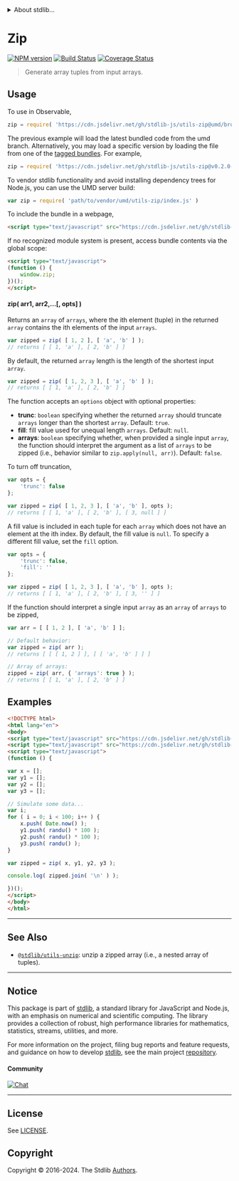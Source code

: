 <!--

@license Apache-2.0

Copyright (c) 2018 The Stdlib Authors.

Licensed under the Apache License, Version 2.0 (the "License");
you may not use this file except in compliance with the License.
You may obtain a copy of the License at

   http://www.apache.org/licenses/LICENSE-2.0

Unless required by applicable law or agreed to in writing, software
distributed under the License is distributed on an "AS IS" BASIS,
WITHOUT WARRANTIES OR CONDITIONS OF ANY KIND, either express or implied.
See the License for the specific language governing permissions and
limitations under the License.

-->


<details>
  <summary>
    About stdlib...
  </summary>
  <p>We believe in a future in which the web is a preferred environment for numerical computation. To help realize this future, we've built stdlib. stdlib is a standard library, with an emphasis on numerical and scientific computation, written in JavaScript (and C) for execution in browsers and in Node.js.</p>
  <p>The library is fully decomposable, being architected in such a way that you can swap out and mix and match APIs and functionality to cater to your exact preferences and use cases.</p>
  <p>When you use stdlib, you can be absolutely certain that you are using the most thorough, rigorous, well-written, studied, documented, tested, measured, and high-quality code out there.</p>
  <p>To join us in bringing numerical computing to the web, get started by checking us out on <a href="https://github.com/stdlib-js/stdlib">GitHub</a>, and please consider <a href="https://opencollective.com/stdlib">financially supporting stdlib</a>. We greatly appreciate your continued support!</p>
</details>

# Zip

[![NPM version][npm-image]][npm-url] [![Build Status][test-image]][test-url] [![Coverage Status][coverage-image]][coverage-url] <!-- [![dependencies][dependencies-image]][dependencies-url] -->

> Generate array tuples from input arrays.

<section class="intro">

</section>

<!-- /.intro -->



<section class="usage">

## Usage

To use in Observable,

```javascript
zip = require( 'https://cdn.jsdelivr.net/gh/stdlib-js/utils-zip@umd/browser.js' )
```
The previous example will load the latest bundled code from the umd branch. Alternatively, you may load a specific version by loading the file from one of the [tagged bundles](https://github.com/stdlib-js/utils-zip/tags). For example,

```javascript
zip = require( 'https://cdn.jsdelivr.net/gh/stdlib-js/utils-zip@v0.2.0-umd/browser.js' )
```

To vendor stdlib functionality and avoid installing dependency trees for Node.js, you can use the UMD server build:

```javascript
var zip = require( 'path/to/vendor/umd/utils-zip/index.js' )
```

To include the bundle in a webpage,

```html
<script type="text/javascript" src="https://cdn.jsdelivr.net/gh/stdlib-js/utils-zip@umd/browser.js"></script>
```

If no recognized module system is present, access bundle contents via the global scope:

```html
<script type="text/javascript">
(function () {
    window.zip;
})();
</script>
```

#### zip( arr1, arr2,...\[, opts] )

Returns an `array` of `arrays`, where the ith element (tuple) in the returned `array` contains the ith elements of the input `arrays`.

```javascript
var zipped = zip( [ 1, 2 ], [ 'a', 'b' ] );
// returns [ [ 1, 'a' ], [ 2, 'b' ] ]
```

By default, the returned `array` length is the length of the shortest input `array`.

```javascript
var zipped = zip( [ 1, 2, 3 ], [ 'a', 'b' ] );
// returns [ [ 1, 'a' ], [ 2, 'b' ] ]
```

The function accepts an `options` object with optional properties:

-   **trunc**: `boolean` specifying whether the returned `array` should truncate `arrays` longer than the shortest `array`. Default: `true`.
-   **fill**: fill value used for unequal length `arrays`. Default: `null`.
-   **arrays**: `boolean` specifying whether, when provided a single input `array`, the function should interpret the argument as a list of `arrays` to be zipped (i.e., behavior similar to `zip.apply(null, arr)`). Default: `false`.

To turn off truncation,

```javascript
var opts = {
    'trunc': false
};

var zipped = zip( [ 1, 2, 3 ], [ 'a', 'b' ], opts );
// returns [ [ 1, 'a' ], [ 2, 'b' ], [ 3, null ] ]
```

A fill value is included in each tuple for each `array` which does not have an element at the ith index. By default, the fill value is `null`. To specify a different fill value, set the `fill` option.

```javascript
var opts = {
    'trunc': false,
    'fill': ''
};

var zipped = zip( [ 1, 2, 3 ], [ 'a', 'b' ], opts );
// returns [ [ 1, 'a' ], [ 2, 'b' ], [ 3, '' ] ]
```

If the function should interpret a single input `array` as an `array` of `arrays` to be zipped,

<!-- eslint-disable object-curly-newline -->

```javascript
var arr = [ [ 1, 2 ], [ 'a', 'b' ] ];

// Default behavior:
var zipped = zip( arr );
// returns [ [ [ 1, 2 ] ], [ [ 'a', 'b' ] ] ]

// Array of arrays:
zipped = zip( arr, { 'arrays': true } );
// returns [ [ 1, 'a' ], [ 2, 'b' ] ]
```

</section>

<!-- /.usage -->

<section class="examples">

## Examples

<!-- eslint no-undef: "error" -->

```html
<!DOCTYPE html>
<html lang="en">
<body>
<script type="text/javascript" src="https://cdn.jsdelivr.net/gh/stdlib-js/random-base-randu@umd/browser.js"></script>
<script type="text/javascript" src="https://cdn.jsdelivr.net/gh/stdlib-js/utils-zip@umd/browser.js"></script>
<script type="text/javascript">
(function () {

var x = [];
var y1 = [];
var y2 = [];
var y3 = [];

// Simulate some data...
var i;
for ( i = 0; i < 100; i++ ) {
    x.push( Date.now() );
    y1.push( randu() * 100 );
    y2.push( randu() * 100 );
    y3.push( randu() );
}

var zipped = zip( x, y1, y2, y3 );

console.log( zipped.join( '\n' ) );

})();
</script>
</body>
</html>
```

</section>

<!-- /.examples -->

<!-- Section for related `stdlib` packages. Do not manually edit this section, as it is automatically populated. -->

<section class="related">

* * *

## See Also

-   <span class="package-name">[`@stdlib/utils-unzip`][@stdlib/utils/unzip]</span><span class="delimiter">: </span><span class="description">unzip a zipped array (i.e., a nested array of tuples).</span>

</section>

<!-- /.related -->

<!-- Section for all links. Make sure to keep an empty line after the `section` element and another before the `/section` close. -->


<section class="main-repo" >

* * *

## Notice

This package is part of [stdlib][stdlib], a standard library for JavaScript and Node.js, with an emphasis on numerical and scientific computing. The library provides a collection of robust, high performance libraries for mathematics, statistics, streams, utilities, and more.

For more information on the project, filing bug reports and feature requests, and guidance on how to develop [stdlib][stdlib], see the main project [repository][stdlib].

#### Community

[![Chat][chat-image]][chat-url]

---

## License

See [LICENSE][stdlib-license].


## Copyright

Copyright &copy; 2016-2024. The Stdlib [Authors][stdlib-authors].

</section>

<!-- /.stdlib -->

<!-- Section for all links. Make sure to keep an empty line after the `section` element and another before the `/section` close. -->

<section class="links">

[npm-image]: http://img.shields.io/npm/v/@stdlib/utils-zip.svg
[npm-url]: https://npmjs.org/package/@stdlib/utils-zip

[test-image]: https://github.com/stdlib-js/utils-zip/actions/workflows/test.yml/badge.svg?branch=v0.2.0
[test-url]: https://github.com/stdlib-js/utils-zip/actions/workflows/test.yml?query=branch:v0.2.0

[coverage-image]: https://img.shields.io/codecov/c/github/stdlib-js/utils-zip/main.svg
[coverage-url]: https://codecov.io/github/stdlib-js/utils-zip?branch=main

<!--

[dependencies-image]: https://img.shields.io/david/stdlib-js/utils-zip.svg
[dependencies-url]: https://david-dm.org/stdlib-js/utils-zip/main

-->

[chat-image]: https://img.shields.io/gitter/room/stdlib-js/stdlib.svg
[chat-url]: https://app.gitter.im/#/room/#stdlib-js_stdlib:gitter.im

[stdlib]: https://github.com/stdlib-js/stdlib

[stdlib-authors]: https://github.com/stdlib-js/stdlib/graphs/contributors

[umd]: https://github.com/umdjs/umd
[es-module]: https://developer.mozilla.org/en-US/docs/Web/JavaScript/Guide/Modules

[deno-url]: https://github.com/stdlib-js/utils-zip/tree/deno
[deno-readme]: https://github.com/stdlib-js/utils-zip/blob/deno/README.md
[umd-url]: https://github.com/stdlib-js/utils-zip/tree/umd
[umd-readme]: https://github.com/stdlib-js/utils-zip/blob/umd/README.md
[esm-url]: https://github.com/stdlib-js/utils-zip/tree/esm
[esm-readme]: https://github.com/stdlib-js/utils-zip/blob/esm/README.md
[branches-url]: https://github.com/stdlib-js/utils-zip/blob/main/branches.md

[stdlib-license]: https://raw.githubusercontent.com/stdlib-js/utils-zip/main/LICENSE

<!-- <related-links> -->

[@stdlib/utils/unzip]: https://github.com/stdlib-js/utils-unzip/tree/umd

<!-- </related-links> -->

</section>

<!-- /.links -->
